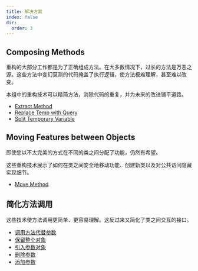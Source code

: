 ```yaml
---
title: 解决方案
index: false
dir:
  order: 3
---
```


## Composing Methods

重构的大部分工作都是为了正确组成方法。在大多数情况下，过长的方法是万恶之源。这些方法中变幻莫测的代码掩盖了执行逻辑，使方法极难理解，甚至难以改变。

本组中的重构技术可以精简方法，消除代码的重复，并为未来的改进铺平道路。

* [Extract Method](./composing-methods/extract-method.md)      
* [Replace Temp with Query](./composing-methods/replace-temp-with-query.md)
* [Split Temporary Variable](./composing-methods/split-temporary-variable.md)                   
<!-- | [Inline Method](./composing-methods#inline-method)                                         | 当方法体比方法本身更明显时，使用此技术。                           | 将对方法的调用替换为方法的内容，并删除方法本身。                                                             |
| [Extract Variable](./composing-methods#extract-variable)                                   | 你有一个难以理解的表达。                                           | 将表达式的结果或其部分放在不言自明的独立变量中。                                                             |
| [Inline Temp](./composing-methods#inline-temp)                                             | 您有一个临时变量，它分配了简单表达式的结果，仅此而已。             | 将对变量的引用替换为表达式本身。                                                                             |
| [Remove Assignments to Parameters](./composing-methods#remove-assignments-to-parameters)   | 将某个值分配给方法主体中的参数。                                   | 使用局部变量而不是参数。                                                                                     |
| [Replace Method with Method Object](./composing-methods#replace-method-with-method-object) | 您有一个长方法，其中局部变量交织在一起，以至于您无法应用提取方法。 | 将方法转换为单独的类，以便局部变量成为类的字段。然后，可以将该方法拆分为同一类中的多个方法。                 |
| [Substitute Algorithm](./composing-methods#substitute-algorithm)                           | 所以你想用一个新的算法替换现有的算法吗？                           | 将实现算法的方法的主体替换为新算法。                                                                         |
-->
## Moving Features between Objects

即使您以不太完美的方式在不同的类之间分配了功能，仍然有希望。

这些重构技术展示了如何在类之间安全地移动功能、创建新类以及对公共访问隐藏实现细节。

* [Move Method](./moving-features-between-objects/move-method.md)                               
<!-- | [Move Field](./moving-features-between-objects#move-field)                                 | 一个字段在另一个类中比在它自己的类中使用得更多。                         | 在新类中创建一个字段并将旧字段的所有用户重定向到它。                                                                               | -->
<!-- | [Extract Class](./moving-features-between-objects#extract-class)                           | 当一个类做两个类的工作时，就会产生尴尬。                                 | 相反，创建一个新类并将负责相关功能的字段和方法放入其中。                                                                           | -->
<!-- | [Inline Class](./moving-features-between-objects#inline-class)                             | 一个类几乎什么也不做，也不负责任何事情，也没有计划为它承担额外的责任。   | 将所有特征从类移动到另一个类。                                                                                                     | -->
<!-- | [Hide Delegate](./moving-features-between-objects#hide-delegate)                           | 客户端从对象 A 的字段或方法中获取对象 B。然后客户端调用对象B的一个方法。 | 在类 A 中创建一个新方法，将调用委托给对象 B。现在客户端不知道或不依赖于类 B。                                                      | -->
<!-- | [Remove Middle Man](./moving-features-between-objects#remove-middle-man)                   | 一个类有太多的方法可以简单地委托给其他对象。                             | 删除这些方法，强制客户端直接调用结束方法。                                                                                         | -->
<!-- | [✨ Introduce Foreign Method](./moving-features-between-objects#introduce-foreign-method)   | 实用程序类不包含您需要的方法，您不能将该方法添加到类中。                 | 将方法添加到客户端类并将实用程序类的对象作为参数传递给它。                                                                         | -->
<!-- | [✨ Introduce Local Extension](./moving-features-between-objects#introduce-local-extension) | 实用程序类不包含您需要的某些方法。但是你不能将这些方法添加到类中。       | 创建一个包含这些方法的新类，并使其成为实用程序类的子类或包装类。                                                                   | -->
<!--
## [Organizing Data](./organizing-data)

这些重构技术有助于数据处理，用丰富的类功能替换原语。

另一个重要的结果是类关联的理清，这使得类更加可移植和可重用。

| 方法                                                                               | 问题                                                               | 解决办法                                                            |
| ---------------------------------------------------------------------------------- | ------------------------------------------------------------------ | ------------------------------------------------------------------- |
| [Self Encapsulate Field](./organizing-data#self-encapsulate-field)                 | 您可以直接访问类中的私有字段。                                     | 为该字段创建一个 `getter` 和 `setter`，并仅使用它们来访问该字段。   |
| [Replace Data Value with Object](./organizing-data#replace-data-value-with-object) | 一个类（或一组类）包含一个数据字段。该字段有自己的行为和相关数据。 | 新建一个类，将旧的字段及其行为放在类中，将类的对象存放在原类中。    |
| [Change Value to Reference](./organizing-data#change-value-to-reference)           | 所以您有许多相同的单个类实例，您需要用单个对象替换它们。           | 将相同的对象转换为单个引用对象。                                    |
| [Change Reference to Value](./organizing-data#change-reference-to-value)           | 您有一个参考对象太小且很少更改，无法证明管理其生命周期是合理的。   | 把它变成一个值对象。                                                |
| [Replace Array with Object](./organizing-data#replace-array-with-object )          | 您有一个包含各种类型数据的数组。                                   | 用每个元素都有单独字段的对象替换数组。                              |
| [Duplicate Observed Data](./organizing-data#duplicate-observed-data)               | 域数据是否存储在负责 GUI 的类中？                                  | 那么最好将数据分离到单独的类中，确保领域类和 GUI 之间的连接和同步。 |
|                                                                                    |                                                                    |                                                                     |
|                                                                                    |                                                                    |                                                                     |
|                                                                                    |                                                                    |                                                                     |
|                                                                                    |                                                                    |                                                                     |
|                                                                                    |                                                                    |                                                                     |
|                                                                                    |                                                                    |                                                                     |
|                                                                                    |                                                                    |                                                                     |
|                                                                                    |                                                                    |                                                                     |
|                                                                                    |                                                                    |                                                                     | --> 

<!-- ## Simplifying Conditional Expressions

随着时间的推移，条件语句的逻辑往往会变得越来越复杂，而且还有更多的技术可以解决这个问题。

| 方法 | 问题 | 解决办法 |
| ---- | ---- | -------- |
|      |      |          |
|      |      |          |
|      |      |          |
|      |      |          |
|      |      |          |
|      |      |          |
|      |      |          |
|      |      |          | --> 

## 简化方法调用

这些技术使方法调用更简单、更容易理解。这反过来又简化了类之间交互的接口。

* [调用方法代替参数](./simplifying-method-calls/replace-parameter-with-method-call.md)                                                                                                                       
* [保留整个对象](./simplifying-method-calls/preserve-whole-object.md)
* [引入参数对象](./simplifying-method-calls/introduce-parameter-object.md) 
* [删除参数](./simplifying-method-calls/remove-parameter.md)
* [添加参数](./simplifying-method-calls/add-parameter.md)
<!-- | [Rename Method](./rename-method)                                                     | 方法的名称并不能解释该方法的作用。               | 重新命名方法。                                                               | -->
<!-- | [Separate Query from Modifier](./separate-query-from-modifier)                       | 你有一个返回值但也改变对象内部某些东西的方法吗？ | 将该方法拆分为两个单独的方法。如您所料，其中一个应该返回值，另一个修改对象。 | -->
<!-- | [Parameterize Method](./add-parameter)                                               |                                                  |                                                                              | -->

<!-- ## [Dealing with Generalization](./dealing-with-generalization)

抽象有它自己的一组重构技术，主要与沿类继承层次结构移动功能、创建新类和接口以及用委托代替继承相关，反之亦然。
| 方法 | 问题 | 解决办法 |
| ---- | ---- | -------- |
|      |      |          |
|      |      |          |
|      |      |          |
|      |      |          | --> 